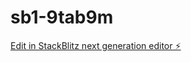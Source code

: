 # sb1-9tab9m

[Edit in StackBlitz next generation editor ⚡️](https://stackblitz.com/~/github.com/kevinmadians/sb1-9tab9m)